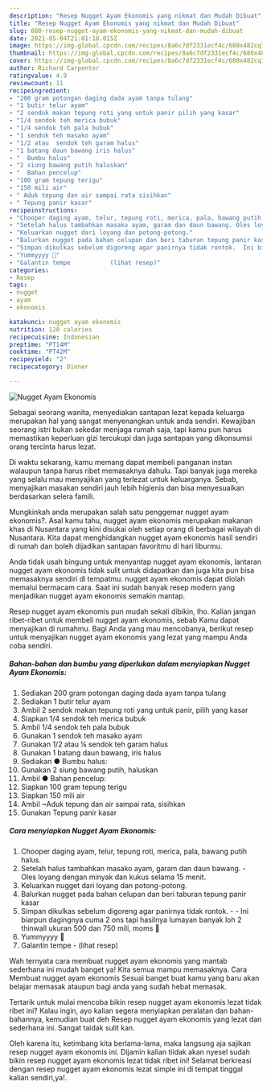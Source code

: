 ```yaml
---
description: "Resep Nugget Ayam Ekonomis yang nikmat dan Mudah Dibuat"
title: "Resep Nugget Ayam Ekonomis yang nikmat dan Mudah Dibuat"
slug: 880-resep-nugget-ayam-ekonomis-yang-nikmat-dan-mudah-dibuat
date: 2021-05-04T21:01:18.015Z
image: https://img-global.cpcdn.com/recipes/8a6c7df2331ecf4c/680x482cq70/nugget-ayam-ekonomis-foto-resep-utama.jpg
thumbnail: https://img-global.cpcdn.com/recipes/8a6c7df2331ecf4c/680x482cq70/nugget-ayam-ekonomis-foto-resep-utama.jpg
cover: https://img-global.cpcdn.com/recipes/8a6c7df2331ecf4c/680x482cq70/nugget-ayam-ekonomis-foto-resep-utama.jpg
author: Richard Carpenter
ratingvalue: 4.9
reviewcount: 11
recipeingredient:
- "200 gram potongan daging dada ayam tanpa tulang"
- "1 butir telur ayam"
- "2 sendok makan tepung roti yang untuk panir pilih yang kasar"
- "1/4 sendok teh merica bubuk"
- "1/4 sendok teh pala bubuk"
- "1 sendok teh masako ayam"
- "1/2 atau  sendok teh garam halus"
- "1 batang daun bawang iris halus"
- "  Bumbu halus"
- "2 siung bawang putih haluskan"
- "  Bahan pencelup"
- "100 gram tepung terigu"
- "150 mili air"
- " Aduk tepung dan air sampai rata sisihkan"
- " Tepung panir kasar"
recipeinstructions:
- "Chooper daging ayam, telur, tepung roti, merica, pala, bawang putih halus."
- "Setelah halus tambahkan masako ayam, garam dan daun bawang. Oles loyang dengan minyak dan kukus selama 15 menit."
- "Keluarkan nugget dari loyang dan potong-potong."
- "Balurkan nugget pada bahan celupan dan beri taburan tepung panir kasar"
- "Simpan dikulkas sebelum digoreng agar panirnya tidak rontok.  Ini biarpun dagingnya cuma 2 ons tapi hasilnya lumayan banyak loh 2 thinwall ukuran 500 dan 750 mili, moms 🤭"
- "Yummyyyy 🤭"
- "Galantin tempe           (lihat resep)"
categories:
- Resep
tags:
- nugget
- ayam
- ekonomis

katakunci: nugget ayam ekonomis 
nutrition: 120 calories
recipecuisine: Indonesian
preptime: "PT14M"
cooktime: "PT42M"
recipeyield: "2"
recipecategory: Dinner

---
```



![Nugget Ayam Ekonomis](https://img-global.cpcdn.com/recipes/8a6c7df2331ecf4c/680x482cq70/nugget-ayam-ekonomis-foto-resep-utama.jpg)

Sebagai seorang wanita, menyediakan santapan lezat kepada keluarga merupakan hal yang sangat menyenangkan untuk anda sendiri. Kewajiban seorang istri bukan sekedar menjaga rumah saja, tapi kamu pun harus memastikan keperluan gizi tercukupi dan juga santapan yang dikonsumsi orang tercinta harus lezat.

Di waktu  sekarang, kamu memang dapat membeli panganan instan walaupun tanpa harus ribet memasaknya dahulu. Tapi banyak juga mereka yang selalu mau menyajikan yang terlezat untuk keluarganya. Sebab, menyajikan masakan sendiri jauh lebih higienis dan bisa menyesuaikan berdasarkan selera famili. 



Mungkinkah anda merupakan salah satu penggemar nugget ayam ekonomis?. Asal kamu tahu, nugget ayam ekonomis merupakan makanan khas di Nusantara yang kini disukai oleh setiap orang di berbagai wilayah di Nusantara. Kita dapat menghidangkan nugget ayam ekonomis hasil sendiri di rumah dan boleh dijadikan santapan favoritmu di hari liburmu.

Anda tidak usah bingung untuk menyantap nugget ayam ekonomis, lantaran nugget ayam ekonomis tidak sulit untuk didapatkan dan juga kita pun bisa memasaknya sendiri di tempatmu. nugget ayam ekonomis dapat diolah memalui bermacam cara. Saat ini sudah banyak resep modern yang menjadikan nugget ayam ekonomis semakin mantap.

Resep nugget ayam ekonomis pun mudah sekali dibikin, lho. Kalian jangan ribet-ribet untuk membeli nugget ayam ekonomis, sebab Kamu dapat menyajikan di rumahmu. Bagi Anda yang mau mencobanya, berikut resep untuk menyajikan nugget ayam ekonomis yang lezat yang mampu Anda coba sendiri.

<!--inarticleads1-->

##### Bahan-bahan dan bumbu yang diperlukan dalam menyiapkan Nugget Ayam Ekonomis:

1. Sediakan 200 gram potongan daging dada ayam tanpa tulang
1. Sediakan 1 butir telur ayam
1. Ambil 2 sendok makan tepung roti yang untuk panir, pilih yang kasar
1. Siapkan 1/4 sendok teh merica bubuk
1. Ambil 1/4 sendok teh pala bubuk
1. Gunakan 1 sendok teh masako ayam
1. Gunakan 1/2 atau ¼ sendok teh garam halus
1. Gunakan 1 batang daun bawang, iris halus
1. Sediakan  ● Bumbu halus:
1. Gunakan 2 siung bawang putih, haluskan
1. Ambil  ● Bahan pencelup:
1. Siapkan 100 gram tepung terigu
1. Siapkan 150 mili air
1. Ambil  ~Aduk tepung dan air sampai rata, sisihkan
1. Gunakan  Tepung panir kasar




<!--inarticleads2-->

##### Cara menyiapkan Nugget Ayam Ekonomis:

1. Chooper daging ayam, telur, tepung roti, merica, pala, bawang putih halus.
1. Setelah halus tambahkan masako ayam, garam dan daun bawang. - Oles loyang dengan minyak dan kukus selama 15 menit.
1. Keluarkan nugget dari loyang dan potong-potong.
1. Balurkan nugget pada bahan celupan dan beri taburan tepung panir kasar
1. Simpan dikulkas sebelum digoreng agar panirnya tidak rontok. -  - Ini biarpun dagingnya cuma 2 ons tapi hasilnya lumayan banyak loh 2 thinwall ukuran 500 dan 750 mili, moms 🤭
1. Yummyyyy 🤭
1. Galantin tempe -           (lihat resep)




Wah ternyata cara membuat nugget ayam ekonomis yang mantab sederhana ini mudah banget ya! Kita semua mampu memasaknya. Cara Membuat nugget ayam ekonomis Sesuai banget buat kamu yang baru akan belajar memasak ataupun bagi anda yang sudah hebat memasak.

Tertarik untuk mulai mencoba bikin resep nugget ayam ekonomis lezat tidak ribet ini? Kalau ingin, ayo kalian segera menyiapkan peralatan dan bahan-bahannya, kemudian buat deh Resep nugget ayam ekonomis yang lezat dan sederhana ini. Sangat taidak sulit kan. 

Oleh karena itu, ketimbang kita berlama-lama, maka langsung aja sajikan resep nugget ayam ekonomis ini. Dijamin kalian tiidak akan nyesel sudah bikin resep nugget ayam ekonomis lezat tidak ribet ini! Selamat berkreasi dengan resep nugget ayam ekonomis lezat simple ini di tempat tinggal kalian sendiri,ya!.

